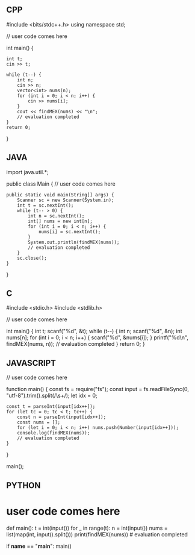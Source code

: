 ## CPP

#include <bits/stdc++.h>
using namespace std;

// user code comes here 


int main() {

    int t;
    cin >> t;

    while (t--) {
        int n;
        cin >> n;
        vector<int> nums(n);
        for (int i = 0; i < n; i++) {
            cin >> nums[i];
        }
        cout << findMEX(nums) << "\n";
        // evaluation completed
    }
    return 0;
}


## JAVA

import java.util.*;

public class Main {
    // user code comes here

    public static void main(String[] args) {
        Scanner sc = new Scanner(System.in);
        int t = sc.nextInt();
        while (t-- > 0) {
            int n = sc.nextInt();
            int[] nums = new int[n];
            for (int i = 0; i < n; i++) {
                nums[i] = sc.nextInt();
            }
            System.out.println(findMEX(nums));
            // evaluation completed
        }
        sc.close();
    }
}


## C

#include <stdio.h>
#include <stdlib.h>

// user code comes here


int main() {
    int t;
    scanf("%d", &t);
    while (t--) {
        int n;
        scanf("%d", &n);
        int nums[n];
        for (int i = 0; i < n; i++) {
            scanf("%d", &nums[i]);
        }
        printf("%d\n", findMEX(nums, n));
        // evaluation completed
    }
    return 0;
}


## JAVASCRIPT

// user code comes here

function main() {
    const fs = require("fs");
    const input = fs.readFileSync(0, "utf-8").trim().split(/\s+/);
    let idx = 0;

    const t = parseInt(input[idx++]);
    for (let tc = 0; tc < t; tc++) {
        const n = parseInt(input[idx++]);
        const nums = [];
        for (let i = 0; i < n; i++) nums.push(Number(input[idx++]));
        console.log(findMEX(nums));
        // evaluation completed
    }
}

main();


## PYTHON

# user code comes here

def main():
    t = int(input())
    for _ in range(t):
        n = int(input())
        nums = list(map(int, input().split()))
        print(findMEX(nums))
        # evaluation completed

if __name__ == "__main__":
    main()
